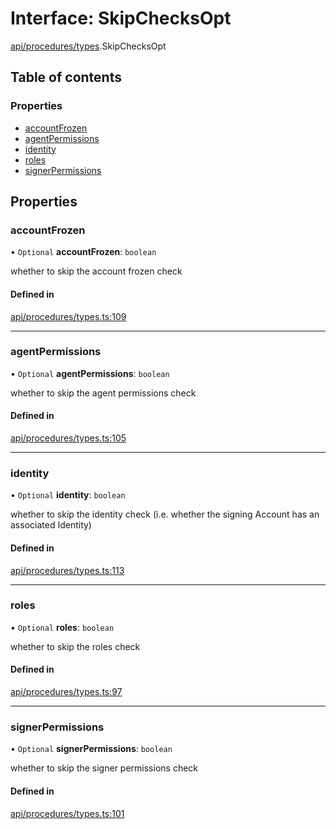# Interface: SkipChecksOpt

[api/procedures/types](../wiki/api.procedures.types).SkipChecksOpt

## Table of contents

### Properties

- [accountFrozen](../wiki/api.procedures.types.SkipChecksOpt#accountfrozen)
- [agentPermissions](../wiki/api.procedures.types.SkipChecksOpt#agentpermissions)
- [identity](../wiki/api.procedures.types.SkipChecksOpt#identity)
- [roles](../wiki/api.procedures.types.SkipChecksOpt#roles)
- [signerPermissions](../wiki/api.procedures.types.SkipChecksOpt#signerpermissions)

## Properties

### accountFrozen

• `Optional` **accountFrozen**: `boolean`

whether to skip the account frozen check

#### Defined in

[api/procedures/types.ts:109](https://github.com/PolymeshAssociation/polymesh-sdk/blob/8a9e72221/src/api/procedures/types.ts#L109)

___

### agentPermissions

• `Optional` **agentPermissions**: `boolean`

whether to skip the agent permissions check

#### Defined in

[api/procedures/types.ts:105](https://github.com/PolymeshAssociation/polymesh-sdk/blob/8a9e72221/src/api/procedures/types.ts#L105)

___

### identity

• `Optional` **identity**: `boolean`

whether to skip the identity check (i.e. whether the signing Account has an associated Identity)

#### Defined in

[api/procedures/types.ts:113](https://github.com/PolymeshAssociation/polymesh-sdk/blob/8a9e72221/src/api/procedures/types.ts#L113)

___

### roles

• `Optional` **roles**: `boolean`

whether to skip the roles check

#### Defined in

[api/procedures/types.ts:97](https://github.com/PolymeshAssociation/polymesh-sdk/blob/8a9e72221/src/api/procedures/types.ts#L97)

___

### signerPermissions

• `Optional` **signerPermissions**: `boolean`

whether to skip the signer permissions check

#### Defined in

[api/procedures/types.ts:101](https://github.com/PolymeshAssociation/polymesh-sdk/blob/8a9e72221/src/api/procedures/types.ts#L101)
